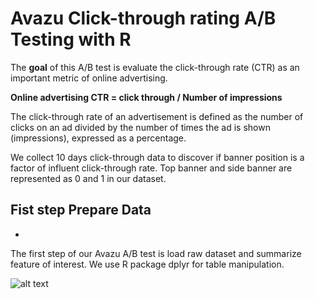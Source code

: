 # Avazu Click-through rating A/B Testing with R

The **goal** of this A/B test is evaluate the click-through rate (CTR) as an important metric of online advertising. 

**Online advertising CTR = click through / Number of impressions**

The click-through rate of an advertisement is defined as the number of clicks on an ad divided by the number of times the ad is shown (impressions), expressed as a percentage.

We collect 10 days click-through data to discover if banner position is a factor of influent click-through rate. Top banner and side banner are represented as 0 and 1 in our dataset. 

**Fist step Prepare Data**
-
+
The first step of our Avazu A/B test is load raw dataset and summarize feature of interest. We use R package dplyr for table manipulation.

![alt text](http://url/to/img.png)
